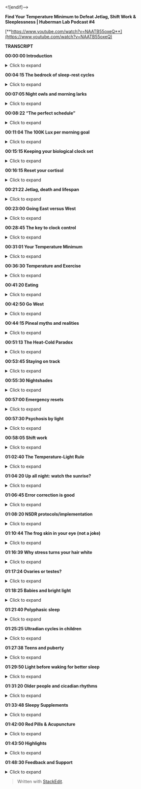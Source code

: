 ﻿<![endif]-->

**Find Your Temperature Minimum to Defeat Jetlag, Shift Work & Sleeplessness | Huberman Lab Podcast #4**

[**https://www.youtube.com/watch?v=NAATB55oxeQ**](https://www.youtube.com/watch?v=NAATB55oxeQ)

**TRANSCRIPT**

**00:00:00  Introduction**
<details>
<summary>Click to expand</summary>
Welcome to the Huberman Lab Podcast where we discuss science, and science-based tools for everyday life. [bright music] - I'm Andrew Huberman, and I'm a professor of neurobiology and ophthalmology, at Stanford School of Medicine. This podcast is separate from my teaching and research roles at Stanford. It is however, part of my desire to bring you zero cost to consumer information about science and science-related tools to the general public. Along those lines, I want to thank today's sponsors of the podcast.
  
The first sponsor is Athletic Greens. Athletic Greens is a product that I've been using since 2012, long before I launched this podcast. So I'm delighted that they're sponsoring the podcast. Athletic Greens is an all-in-one vitamin, mineral probiotic supplement. It's a greens drink that you mix with water, I add lemon juice to mine because I like the way it tastes and it gets you all the vitamins and minerals you need as well as probiotics, and probiotics are important to me because there are a lot of data now showing that gut health is important for the gut brain access, things like mood, immunity, etc. If you want to try Athletic Greens, you can go to athleticgreens.com/huberman and if you do that, they'll send you a year supply of liquid vitamin D3 and K2. Vitamin D3, as many of you probably already know, it has been shown to be important for various aspects of immune system function, as well as other biological pathways, metabolic function, etc. So once again, if you want to try Athletic Greens, you go to athleticgreens.com/huberman and they will send you a year supply of the D3 K2.

This podcast is also brought to us by Headspace. Headspace is a meditation app that makes meditation easy. I've been meditating on and off since I was in my teens with more off than on, mainly because meditation can be hard to stick to. Some people are very good at maintaining a meditation practice, others not so much, I'm in the latter category. However, I find that when I have something to guide my meditation such as Headspace, it makes it much easier for me to be consistent about my meditation practice. There is now tons of data out there in quality peer review journals, showing that meditative states can facilitate cognition, recovery of mental function, recovery of physical ability, etc. So there are a lot of reasons to take up a meditation practice. Headspace and the Headspace app makes it easy to learn and maintain a meditation practice. If you want to try Headspace, you can go to headspace.com/specialoffer. And if you do that, they will let you try Headspace for an entire month for free. So zero risk there, that's headspace.com/specialoffer to try Headspace, the meditation app, for one month for free.

Today's podcast episode is about sleep and wakefulness. We are going to discuss jet lag, shift work, babies, kids and the elderly, and we are going to discuss protocols that are backed by science. That means quality peer reviewed papers published in excellent journals that can support particular tools that you can use to combat things like jet lag, offset some of the negative effects of shift work and make life easier for the new parent as well as for the newborn child, the adolescent, anyone that wants to sleep better, feel better when they're awake, etc. If you've listened to the previous three episodes of the Huberman Lab Podcast, we've been exploring these themes of wakefulness and sleepiness, how to fall asleep, how to stay asleep. And we've been discussing parameters like light, exercise, temperature, etc. If you've had a chance to listen to those episodes, great. Today's discussion will be even more digestible for you. If you haven't, that's okay. I will provide a little bit of background here or there so that it's not necessary that you have listened to those previous episodes. But if you get a chance to listen to them, please do it, I think it will help you digest the information better.
</details>

**00:04:15  The bedrock of sleep-rest cycles**
<details>
<summary>Click to expand</summary>
Let's just take a step back for a moment and remind everybody what we're talking about. We're talking about an endogenous, meaning within us, rhythm that we call the circadian rhythm. The circadian rhythm is a 24 hour rhythm in all sorts of functions. The most prominent one is a rhythm in our feelings of wakefulness and sleepiness. So believe it or not, the experiment has been done throughout history, not often, but it's been done where people would go down into a cave and will exist in constant darkness for some period of time. There are also cases where people have been in constant light for some period of time. But because people can close their eyes, it's actually easier to do the experiment where you're in constant darkness to address the question of what is the endogenous, meaning, the internal rhythm that we all have. And it turns out we all have this rhythm of about 24 hours, although it's not exactly 24 hours. Meaning, every 24 hours your body temperature goes from low to high and back down to low again. And it takes 24 hours for that to repeat. Not 18, not six, 24 plus or minus a couple hours. You also have a rhythm in sleepiness and wakefulness that correlates with that. We tend to be sleepy as our temperature is falling, getting lower, and we tend to be more awake or waking when our temperature is increasing. This is a biological fact. It is right down to our DNA. We actually have genes in every single one of our cells that ensure that every cell is on this 24 hour-ish rhythm, close to 24 hours. We have a clock over the roof of our mouth, a group of neurons called the suprachiasmatic nucleus. That clock generates a 24 hour rhythm. And that clock is in-trained, meaning it is matched, to the external light-dark cycle, which is no surprise, 24 hours. Spinning of the earth takes 24 hours. So, our cells, our organs, our wakefulness, our temperature, but also our metabolism, our immune system, our mood, all of that is tethered to the outside light-dark cycle. And if we are living our life in a perfect way, where we wake up in the morning, and we view sunlight as it crosses the horizon, and then by evening, we catch a little sunlight and then at night we're in complete darkness, we will be more or less perfectly matched to the external or ambient light-dark cycle. Very few of us do that because of these things that we call artificial lights, and this other thing that we call life demands. So today we're going to talk about when we get pulled away from that rhythm.
</details>

**00:07:05  Night owls and morning larks**
<details>
<summary>Click to expand</summary>
Now you may immediately be thinking, well, I've heard there are night owls and there are mornings larks, they're sometimes called and their genetic polymorphisms, that's just a fancy name for genetic variations that make some people want to wake up early and other people want to stay up late and teens want to sleep in more. Sure, that's all true. That's all true regardless of what names we give those. However, there's no escaping the fact that human beings are a diurnal species. We were designed, literally, our cells and the circuits of our body were constructed to be awake during the daytime and asleep at night. How do I know that? Well, I wasn't consulted at the design phase, but I'm certain of that because many studies have shown that when we deviate too far from a diurnal schedule and we try and become nocturnal, we can pull it off, but serious health effects, both mental and physical, start to arise. I'm not going to spend much of today talking about all the negative effects of jet lag I'll talk a little bit about it, or the negative effects of shift work, or trying to scare you by telling you about the quite valid data around depression, amnesia, dementia, all the terrible things that happen when you're not sleeping well, rather I'd like to focus on what you can do and arm you with tools.
</details>

**00:08:22  “The perfect schedule”**
<details>
<summary>Click to expand</summary>
So let's talk about that perfect schedule for a moment. And then let's talk about jet lag and what jet lag really represents and how to push back on jet lag, shift your clock faster, and escape some of the severe bad things that can happen with jet lag. Including just feeling miserable when you're traveling for work or vacation. So what is the perfect day? What does that look like from our circadian sleep-wakefulness standpoint? I'm about to summarize what I've said in the three previous podcast episodes, as well as now countless Instagram posts. Here's the deal. You basically want to get as much light, ideally sunlight, but as much light into your eyes during the period of each 24 hour cycle when you want to be awake, when you want to be alert. And you want to get as little light into your eyes at the times of that 24 hour cycle when you want to be asleep or drowsy and falling asleep. How much is enough? Well, you don't want to go so high with the light exposure that you damage your eyes because as many of you have heard me say before, the eyes are actually two pieces of your brain, your central nervous system that were extruded out of your skull. And as pieces of the central nervous system, aka your brain, they will not regenerate. At least right now, the technologies don't exist to regenerate those neurons in humans you do not want to damage them. So what is too bright? Well, when it's painful to look at. When you have to blink or close your eyes in order to bear it. So please don't look at very bright lights, so painful that they're likely going to damage your eyes. However, if you get up in the morning, and it's still dark out and you want to be awake, you would be wise to turn on artificial lights, in particular, overhead lights for reasons I've discussed previously. But those overhead lights will optimally trigger the neurons, these melanopsin cells in the retina that will activate your circadian clock. When the sun comes out, even if there's cloud cover, the sun does come out every day regardless of where you live, unless you live in a cave. People have said to me, well, I live in an area where I can't really see the sun. Well, the sun is there, it might be hiding behind clouds, unless it's very very dark where you live like Scandinavia in the depths of winter in which case you might want some artificial light. Get some sunlight in your eyes when you can. Here's the deal with sunlight and artificial light that I have not discussed previously. A lot of photon energy, a high amount of lux, L-U-X, comes through even cloud cover.
</details>

**00:11:04  The 100K Lux per morning goal**
<details>
<summary>Click to expand</summary>
A good number to shoot for as a rule of thumb, is to try and get exposure to at least 100,000 lux before 9:00 AM. 10:00 AM maybe, but before 9:00 AM assuming you're waking up sometime between five and 8:00 AM. Okay, so get 100,000 lux. Now you do not, I want to repeat, you do not want to stare at a 200,000 lux or a 100,000 lux light. It's very, very bright. The mechanism of circadian clock setting and this is very important, the mechanism of circadian clock setting involves these neurons in your eye that send electrical signals to this clock above the roof of your mouth and that system sums, meaning it adds photons, it's a very slow system. So let's say that I wake up and I look at my computer screen briefly or my phone screen. That's probably 500 to 1,000 lux. If I were to look at that for a full minute, I would get that photon energy transferred into electrical energy of neurons and it would be communicated to my circadian clock. However, the signal that it's morning will not have registered with the circadian clock unless I looked at that for a hundred minutes or more, so 100,000. Now the problem is if you wake up at eight o'clock, you're not going to get enough light from artificial light before you reach what's called the circadian dead zone. So you have this opportunity before 9:00 AM, maybe 10:00 AM to capture enough photons, and you have to do it with your eyes. I've discussed why that's important in previous episodes of the podcast, we have to do it with your eyes. There is no extra ocular photo reception. This is not about vitamin D in your skin. This is about setting your circadian clock which is paramount for mental and physical health. So here we're talking about trying to get that at least 100,000 photons but not all at once, but you got to get them before 9:00 AM-ish, maybe 10:00 AM. So what do you do? You go outside. If you want to get nerdy about this quantitative, you could download a free app like Light Meter and take a look around your house with Light Meter and you'll notice that even bright overhead lights are only emitting about 4,000 or 5,000 lux. It's going to take a long while of looking at those lights with eyes open in order to set your circadian clock and tell your brain and body that it's morning. Going outside even on a cloudy day could be 7,000, 10,000 lux. It's really remarkable how bright it is, meaning how much photon energy is coming through. So try and get 100,000 lux before that 9:00 AM. Now, if you can't do that because you live in an area of the world where it's just not bright enough. Some people have sent me pictures from Northern England. It's just not bright enough in winter. Then sure, you can resort to using artificial lights in order to get enough photons. And I'm putting out this 100,000 lux number as a target to get each day before 9:00 AM. You can in theory, get it all from artificial lights, but there are some special qualities about sunlight that make sunlight the better stimulus. First of all, it's free if it's available outside. There is a number of different... There are, excuse me, a number of different technologies kind of like this one like a light pad that this one says it's a 930 lux. I'm covering this up 'cause I'm not trying to promote any specific products. I actually bought this just with my own money on Amazon, they're not a sponsor. And it lets you toggle the brightness, I think by holding this on, holding down this button, you can make it dimmer or brighter. There's about 1,000 lux, it seems really bright, but a cloudy day outside will have five times more photon energy coming through. So some people set these lights or ring lights that they use for selfies and that kind of thing near their coffee or workstation first thing in the morning but you really want to get sunlight, okay? So those things are kind of nice because they'll travel and we're going to talk about jet lag. But I can't emphasize this enough that light has to be captured and summed before you enter the circadian dead zone which is the middle of the day. This is again, trying to achieve kind of perfect schedule.
</details>

**00:15:15  Keeping your biological clock set**
<details>
<summary>Click to expand</summary>
Then I've recommended, based on scientific literature, that you look at sunlight sometime around the time when the sun is setting and the reason for that of course is because it adjusts down the sensitivity of your eyes because here's the diabolical thing. While we need a lot of photon energy early in the day to wake up our system and set our circadian clock, and prepare us for a good night's sleep 14 to 16 hours later, it takes very little photon energy to reset and shift our clock after 8:00 PM. And that's why you want to, as much as you safely can, avoid bright light and even not so bright light between the hours of 10 or 11:00 PM and 4:00 AM. A number of people have asked me some questions about this. And the last episode I went into red lights, I went ahead and discussed blue blockers, all that kind of stuff, so I'm not going to repeat all that. But here's the thing, if you see afternoon light, you're going to adjust down the sensitivity of your eyes so that you have a little bit more wiggle room, a little bit more leeway to view lights from screens and overhead lights even late at night without disrupting your circadian clock. But it is a kind of a double-edged sword where you need a lot of light early in the day and you need to avoid bright lights later in the day.
</details>

**00:16:15  Reset your cortisol**
<details>
<summary>Click to expand</summary>
I've mentioned studies on here, a number of you have asked about getting the references. We are in the process of trying to get a webpage going with full links. There's some copyright issues that we have to deal with. But wherever possible, I'll try and reference these studies and when people ask I'll generally put them in the response to their comments on YouTube or Instagram. There have been two studies done from University of Colorado, both published in Current Biology. You can easily find these online by just googling the words, Current Biology, camping and reset circadian clocks, that have shown that two days of waking up with the sun and avoiding light at night, they actually took graduate students camping, what a cool experiment to be a part of, reset the melatonin and cortisol rhythms for these people that had otherwise drifted quite far from their natural rhythms. There're other things that you can do to shift your clock and to reinforce your clock. Like exercising more or less the same time, eating more or less the same time, etc. That's not what today's episode is about. So I just described perfect schedule. Get at least 100,000 lux of light exposure to the eyes not all at once, but summing across the morning. Again you know when it's too much because it's painful to look at, so that's obviously something to avoid. But then once the middle of the day, let's say, you're waking up at 10 or 11 you go outside the sun's overhead, forget it, you're not going to shift your clock, you're just not. It doesn't work that way. In the evening, you see the evening light and you want to get that light to adjust down your retinal sensitivity to afford you a bit of a buffer so that late at night, if you happen to look at screens or go to the bathroom in the middle of the night, it's not going to shift your clock because it takes probably only about 1,000 to 1500 lux of light energy to shift your clock in the middle of the night. So let's talk about shifting clocks because for the jet lagged person, this ability to shift the clock with light, temperature, exercise, and food is vitally important for getting onto the new local schedule. And there's so much out there about jet lag today. I'm going to dial it down to one very specific parameter that all of you can figure out without any technology or devices and can apply for when you travel for work or pleasure, or anytime you're jet lagged, and I want to absolutely emphasize that you don't have to travel to get jet lagged. Many of you are jet lagged. You're jet lagged because you're looking at your phone in the middle of the night, you're jet lagged 'cause you're waking up at different times a day, you're jet lagged because your exercise is on a kind of chaotic regime, some days at this time, some days at that time. And if that works for you, great. I want to be really clear that a number of people always say, well, I know so and so that you know only needed four hours of sleep and, or they're just fine, they traveled to Europe and they're just fine. There's a lot of individual variability. And we're going to talk about the origins of some of that variability. I mean, I know people that can eat anything and somehow seem to maintain great lipid profiles and you know, body weight and fitness ability. And I know some people that they eat one cracker and they sort of dissolve into a puddle of kind of tears, right, because they think that that's going to throw them off and maybe it does, I don't know. There's a tremendous amount of variability out there. So, this is really about optimal and what's possible. And you have to ask, I can just say from personal experience, I suffer terribly from jet lag, traveling in certain directions but not others. Some people don't have trouble with jet lag. Many people will travel to a new location, they feel great for the first day and night and then they crash and they have trouble sleeping. Or they travel back and they have a terrible time getting back onto a normal schedule. And some of this varies with age and some of it varies with genetics and there is no simple pill or anything that you can take to just get rid of jet lag. It doesn't work that way. If it worked that way, I would tell you. But there are some simple things that you can do. I'm going to arm you with the knowledge of what jet lag is and how it works. And contrary to what many people out there say and believe, I know that understanding mechanism affords you more flexibility. Why understand mechanism as just opposed to me just writing up a PDF and giving you a list of things to do? Well, what happens when you can't do those things in exactly the way they're written down. When you understand mechanism, you understand how to control the machine that is your biological system, your nervous system. So a little bit of understanding about mechanism goes a really long way. So that's where we're headed. Let's talk about what jet lag is. Okay well, I promised that I wouldn't get too dark with all the terrible things that can happen with jet lag, but I'm about to get dark.
</details>

**00:21:22  Jetlag, death and lifespan**
<details>
<summary>Click to expand</summary>
There are quality peer reviewed papers showing that jet lag will shorten your life. It will kill you earlier. I guess it means you'll die earlier. It doesn't actually kill you necessarily. Although there are many cases where tourists end up stepping in front of buses, especially in countries where the cars and buses drive on the opposite side of the street that they're used to, who are jet lagged and lose their life that way. Jet lag is a serious thing. Sure we have a family story about this. When I was growing up, I had a family member travel overseas for work and take a sleeping pill, I won't name the sleeping pill, though at the end I'm going to talk about sleeping pills, and had a case of total amnesia for a week. That's not entirely uncommon. If you've ever been really jet lagged and fallen asleep, doesn't even have to be in the middle of the day, woken up, you might not know where you are. And that's because time and space are really linked in the brain, wasn't designed to be transported four, five six hours into a new time zone, it just wasn't. Our brain and the biological mechanisms that govern circadian timing were designed to be shifted by a couple hours, not necessarily six or nine or 12 hours. So you can really mess yourself up. I've had that experience, I usually experience it as fluctuations in mood. I flew 12 hours out of phase, to Abu Dhabi once, to give a talk at NYU Abu Dhabi, and it was a mess. I actually was getting vertigo. I wasn't hallucinating but I was really out of it. And my mood was just all over the place. And it was very bizarre. Jet lag, even if you don't experience it as mood shifts or amnesia, it can shorten your life. Now here's what's interesting.
</details>

**00:23:00  Going East versus West**
<details>
<summary>Click to expand</summary>
Traveling westward on the globe is always easier than traveling eastward, okay? It's interesting because the effects of jet lag on longevity, have shown that traveling east takes more years off your life than traveling west. Now, of course, traveling 30 minutes into a new time zone or just one time zone over, or two times zone over rather, is far less detrimental to your biology and psychology than a eight hour shift or a nine hour shift. Now, here's what's interesting. When we think about the effects of jet lag on longevity or this idea that it can shorten our lives, we have to ask ourselves why, why is that? And it turns out there's a pretty simple explanation for this. We've talked before about the autonomic nervous system, this set of neurons in our spinal cord and body and brain that regulate our wakefulness and our sleepiness. Turns out that human beings, and probably most species, are better able to activate and stay alert than they are to shut down their nervous system and go to sleep on demand. So if you really have to push, and you really have to stay awake, you can do it, you can stay up later. But falling asleep earlier is harder. And that's why traveling east has a number of different features associated with it, that because you're traveling east you're trying to go to bed earlier, you know. As a Californian, if I go to New York city, I've got to get to bed three hours early and wake up three hours early, much harder than coming back to California and just staying up a few more hours. And this probably has roots in evolutionary adaptation where under conditions where we need to suddenly gather up and go or forge for food, or fight, or do any number of different things, that we can push ourselves through the release of adrenaline and epinephrin to stay awake. Whereas being able to slow down and deliberately fall asleep is actually much harder to do. So there's an asymmetry to our autonomic nervous system that plays out in the asymmetry of jet lag. So, if you want to read up on this, because people have asked me about papers, you can look, there's a paper published by Davidson and colleagues, 2006, in Current Biology that talks about the differences in life span for frequent eastward versus westward, versus no travel and longevity and etc. A number of different biological markers of longevity. So going east is harder because going to sleep earlier is harder, if you're trying to do that on demand. Many people have turned to melatonin as a way to try and induce sleepiness. I'm going to talk about melatonin at the end. I've mentioned on previous podcasts, a number of you have asked for the evidence that melatonin is potentially detrimental to some hormone systems, melatonin is a hormone. And I'll discuss that at the end, in particular, the role of melatonin in suppressing a hormone pathway that involves luteinizing hormone testosterone in men and estrogen in females. As well as a really interesting peptide called kisspeptin, that's a cool name. All right, well, let's think about travel and what happens. Let's say you're not going eastward or westward but you're going north or south. So if you go from for instance, Washington DC to Santiago Chile, or you go from Tel Aviv, Israel, to Cape town, South Africa, you're just north and south, right? And not either direction. You're not really moving into a different time zone, you're not shifting. So you will experience travel fatigue. And turns out that jet lag has two elements, travel fatigue and time zone jet lag. Time zone jet lag is simply the inability of local sunlight and local darkness to match to your internal rhythm, this endogenous rhythm that you have. So before we get too complicated and too down in the weeds about this, I want to just throw out a couple important things. First of all, I mentioned this earlier, but some people suffer from jet lag a lot, other people not so much. Most people experience worse jet lag as they get older. There are reasons for that because early in life, patterns of melatonin release are very stable and flat and very high actually in children. It's one of the reasons why they don't undergo puberty. Then it becomes cyclical during puberty, meaning it comes on once every 24 hours and turns off once every 24 hours, it cycles, cyclic. And then as we get older, the cycles get more disrupted and we become more vulnerable to even small changes in schedule, etc, meal times, right? So, jet lag gets worse as we age. In addition, there are other things that happen with age that people start doing less exercise, their digestion can get worse, etc. So some of the effects of age might not be direct effects of getting older but some of the things that are correlated with being older. Like people who are willing to have a regular exercise regime can use that exercise regime to shift their circadian clock. And I have a good friend, his father is in his 80s. He's still pushing out 25, 30 push-ups each morning, he's on the Peloton or whatever it is, doing a lot of cycling. So some 80-year olds are doing that, many are not, many 30 year olds are not. But if you have a regular exercise program, that's going to make it easier to shift your circadian clock for the sake of jet lag.
</details>

**00:28:45  The key to clock control**
<details>
<summary>Click to expand</summary>
And it's actually a knob you can turn and you can leverage for shifting your clock. Before we go any further, I want to make changing your internal rhythm really easy. Or at least as easy and as simple as one could possibly make it, I believe. What I want to talk about is perhaps one of the most important things to know about your body and brain, which is called your temperature minimum, okay? Most of you know your approximate weight, some of you might even know your blood pressure, some of you might even know your body mass index, some of you might know other things about your biology that have fancy names, but everyone should know their temperature minimum. Your temperature minimum doesn't require a thermometer to measure, although you could measure it. Your temperature minimum is the point in every 24 hour cycle when your temperature is lowest. Now, how do you measure that without a thermometer? It tends to fall 90 minutes to two hours before your average waking time. So I want to repeat that, your temperature minimum tends to fall 90 minutes to two hours before your average waking time. So let's say you're not traveling and your typical wake up time is 5:30 AM. Your temperature minimum is very likely 3:30 AM or 4:00 AM. If you want, if any of you want to, you can measure your temperature minimum. You can get a thermometer and you can measure your temperature every couple hours for 24 hours, and you can find your temperature minimum. What you're going to find is that you have a low point, the temperature minimum, and then your temperature will start to rise, you'll wake up about two hours later. Then your temperature will continue to rise into the afternoon it will peak, maybe a little trough, sometimes that happens, and then it'll start declining slowly as you approach nighttime. There are things that will disrupt that temperature pattern. Saunas, cold baths, intense exercise, etc. Meals tend to have a thermogenic effect that increases temperature slightly little blips, but the overall cycle 24 hour cycle of temperature has this pattern.
</details>

**00:31:01  Your Temperature Minimum**
<details>
<summary>Click to expand</summary>
And last time I talked about the seminal work of Joe Takahashi and others, who have shown that temperature actually is the signal by which this clock above the roof of your mouth in-trains or collectively pushes all the cells and tissues of our body to be on the same schedule. Temperature is the effector. And once you hear that there should be an immediate, oh, of course, because how else would you get all these different diverse cell types to follow one pattern, right? A pancreatic cell does something very different than a spleen cell or a neuron, right? They're all doing different things at different rates. So the temperature signal can go out and then each one of those can interpret the temperature signal as one unified and consistent theme of their environment. So temperatures vary from person to person. Some people are 98.6, some people run a little colder, etc. But you have a low point, and you have a high point. Know your temperature minimum. How are you going to figure out this temperature minimum? The temperature minimum can be determined by taking the last three to five wake up times. So let's say you wake up 7:00 AM, 8:00 AM, 3:00 AM, all right it happens. Take those, add them together, average them by adding them up and dividing by the number of days, that'll give you the average. If you're one of these people that wakes up at 3:00 AM and then goes back to sleep and sleep till 10, your wake up time was 10:00 AM. If you use an alarm clock, your wake-up time is still when you get up, okay? I know alarm clocks have been kind of demonized but in my world being late and missing appointments is also demonized, so I use an alarm clock. Many people will wake up at exactly the same time each day, there tends to some variation for people. Some people it's going to vary depending on life circumstances. But average that for three to seven days or so. Take that wake up time, you can then get an average or sort of typical temperature minimum. Okay, so now you know how to get your temperature minimum. Your temperature minimum is your absolute reference point for shifting your circadian clock. Whether or not it's for jet lag, or shift work, or some other purpose. Here's the deal. If you expose your eyes to bright light in the four hours, maybe five or six, but in the four hours after your temperature minimum, your circadian clock will shift so that you will tend to get up earlier and go to sleep earlier in the subsequent days, okay? So it's called a phase advance, if you'd like to read up on this further. You advance your clock, okay? However, if you view bright light in the four to six hours before your temperature minimum, you will tend to phase delay your clock. You will tend to wake up later and go to sleep later. Okay, I'm going to repeat this because there's so much confusion out there and people talk about circadian time and all this. Find your temperature minimum. I tend to wake up at about 6:00 AM, sometimes 6:30, sometimes seven. It depends a lot on what I was doing the night before as I'm guessing it does for you. But that means that my temperature minimum is probably somewhere right around 4:30 AM. Which means that if I wake up at 4:30 AM and I were to view bright light at 4:35 AM, I'm going to advance my clock. I'm going to want to go to bed earlier the subsequent night and wake up earlier the subsequent morning. And as I shift my wake-up time, my temperature minimum shifts too, right? Because each time we shift our wake-up time our temperature minimum shifts, assuming that wake up time shifts more than 30 minutes or an hour, okay. If I were to view bright light in the four to six hours before 4:30 AM, guess what? The next night I'm going to want to stay up later and I'm going to want to wake up later the subsequent morning. Your temperature minimum is a reference point not a temperature reading. Again, if you want to measure your temperature minimum and figure out what it is, 98 point whatever or 96 point whatever, that's fine. You can do that. But that information won't help you. What you need to know is what time your body temperature is lowest and understand that in the four hours or so just after that time, viewing light will advance your clock to make you want to get up earlier. And the four hours before your temperature minimum, viewing light will make you want to stay up later. Now, some people might be saying, well, I wake up early and I want to stay up late and I'm sleepy all day and I'm a mess or I feel fine. Look, let's talk about feeling fine. Turns out the definition of insomnia is when you're experiencing excessive sleepiness during the day. Sleepiness and fatigue are different, okay? So in the world of sleep medicine fatigue is a physical exhaustion, sleepiness is falling asleep. Like falling asleep at your desk or falling asleep during lectures, or there seems to be something special about my lectures that makes people want to fall asleep. So if this cures your insomnia fantastic, however, in all seriousness, sleepiness during the day time unless it's around your temperature peak and only lasts about 90 minutes or so, is a sign of insomnia. It's a sign of lack of sleep. I want to be very, very clear that if you know your temperature minimum, you can shift your clock using light.
</details>

**00:36:30  Temperature and Exercise**
<details>
<summary>Click to expand</summary>
You can also shift your clock by engaging in exercise in the four hours after your temperature minimum to wake up earlier on subsequent nights, or exercise before then to delay your clock, okay? So now you can start to see and understand the logic of the system. And we'll talk about why this works and the underlying biology, but understanding that temperature is the effector and understanding that you have this low point that reflects your most sleepy point, essentially right before waking up, and then temperature rises, you can now start to shift that temperature according to your travel needs. Here's one way in which you might do that. Let's say I am going to travel to Europe, which is nine hours ahead typically, from California. I would want to determine my temperature minimum which for me is about 4:30 AM maybe 5:00 AM, and I would want to start getting up at about 5:30 AM and getting some bright light exposure, presumably from artificial sources because the sunlight isn't going to be out at that time. Maybe even exercising as well, maybe even eating a meal at that time if that's in your practice. You would want to start doing that two or three days before travel. Because, once you land in or I land in Europe, chances are just viewing the sunrise or sunset in Europe is not going to allow me to shift my circadian clock. Some people say get sunlight in your eyes when you land but that's not going to work because one of two things is likely to happen. With a nine hour shift like that either I'm going to view sunlight at a time that corresponds to the circadian dead zone, the time in which my circadian clock can't be shifted, or I'm going to end up viewing sunlight at a time that corresponds to the four to six hour window before my temperature minimum. So it's going to shift me in exactly the opposite direction that I want to go. So it can be very, very challenging for people to adjust to jet lag. So you need to ask, am I traveling east or am I traveling west? Am I trying to advance my clock or delay my clock? Remember viewing light, exercise and eating in the four to six hours before your temperature minimum will delay your clock. Eating, viewing sunlight, and exercising, you don't have to do all three but some combination of those in the four to six hours after your temperature minimum will advance your clock. And this is a powerful mechanism by which you can shift your clock anywhere from one to three hours per day, which is remarkable. That means your temperature minimum is going to shift out as much as three hours, which can make it such that you can travel all the way to Europe and in as long as you've prepared for a day or so by doing what I described back home and then doing it when you arrive, you can potentially accomplish the entire shift within anywhere from 24 to 36 hours. And this is really important to emphasize that once you arrive in your new location and here I'm talking about traveling eastward, California to Europe, once you arrive in your new location, you have to keep track of what your temperature minimum was back home and how it's being shifted during your trip. Now it's much easier to do than you think. One of the unfortunate consequences of the smartphone is that you can't do something goofy like wearing two watches. One watch that corresponds to the time back home and another one that corresponds to the local time. Typically it updates automatically based on wifi, etc. But if you can keep track of the time back home then you can easily shift your clock going forward. I'm hoping this will makes sense. I really want to emphasize that you don't have to be precise down to the minute. Some of you may be asking, well, what about you've got this temperature minimum and if I view light one minute before it then I'm going to delay my clock and one minute after it I'm going to advance my clock. It doesn't quite work like that, okay. But it's very important to understand that light is the primary way in which we can shift our clock. And now you should also be able to understand things like the circadian dead zone from about 9:30, 10:00 AM all the way until six hours before your temperature minimum. You're not going to shift your clock. Nothing that you do in that time in terms of light viewing behavior, feeding, etc, is going to shift your clock. And so a lot of people are landing in Europe getting sunlight in their eyes and throwing their clock out of whack or not shifting their clock at all. This brings me to the other thing that's highly recommended.
</details>

**00:41:20  Eating**
<details>
<summary>Click to expand</summary>
And I've mentioned this before, but you want to eat on the local meal schedule. If it's in your practice to fast, fast, that's fine. But when you eat, you want to eat within the local schedule for alertness. Okay. That means if you arrive and everyone's eating breakfast and you can't stomach the idea of breakfast in your new location 'cause your appetite isn't there. That means the clock in your liver, you have a clock in your liver, biological clock, has not caught up to the new time zone. You can force yourself to eat if you like, or you can skip that meal. But what you don't want to do is stay on your home meal schedule, waking up in the middle of the night and eating. That is really going to throw things off because a lot of the clocks in the periphery like from the liver, the peripheral body, will send information back to the brain and then the brain is getting really conflicted signals. So the temperature minimum is really your anchor point for shifting your clock best. I don't know why this information really hasn't made it into the popular sphere, quite so much. There's all sorts of stuff about taking things like melatonin, using binaural beats, a lot of kind of like more sophisticated, complicated, and potentially problematic ways of trying to shift the clock. Let's talk about melatonin but first I just want to pause and shift gears a little bit because I talked about traveling eastward, but we haven't talked about traveling westward.
</details>

**00:42:50  Go West**
<details>
<summary>Click to expand</summary>
So I want to do that now. Let's say you're traveling from New York to California or from Europe to California. The challenge there tends to be, how can you stay up late enough? Now, some people are able to do this because as I mentioned earlier, the autonomic nervous system is asymmetrically wired such that it's easier to stay up late later than we would naturally want to than it is to go to sleep earlier. So let's say you land and it's 4:00 PM and you're just dying, you're in California, you came from Europe, it's 4:00 PM and you really, really want to go to sleep. That's where the use of things like caffeine, exercise, and sunlight can shift you, right? If it's after your temperature peak then viewing sunlight around 6:00 PM or 8:00 PM or artificial light, if there isn't sunlight, will help shift you later, right? It's going to delay your clock and you're going to be able to stay up later. The worst thing you can do is take a nap that was intended to last 20 minutes or an hour. I do this routinely and then wake up four hours later or you wake up and it's midnight and you can't fall back asleep. You really want to avoid doing that. So provided it's not excessive amounts, stimulants like caffeine and coffee or tea can really help you push past that afternoon barrier and get you to sleep more like on the local schedule. And eating on the local schedule as well.
</details>

**00:44:15  Pineal myths and realities**
<details>
<summary>Click to expand</summary>
A number of people have asked about the use of melatonin to induce sleepiness. All right, well let's think about what melatonin is. Melatonin is this hormone that's released from the pineal gland, which is this gland. A couple of notes about the pineal, 'cause I've been getting a lot of questions about this. I'm probably going to draw some fire for this but I'd be happy to have a thoughtful, considerate debate, with some peer reviewed papers in front of us. The pineal does make this hallucinogenic molecule they call DMT, but in such a minuscule amounts that it is not responsible for the hallucinations you see in sleep and dreaming. Sorry, folks. It's also not responsible for the hallucinations you might see through other approaches to DMT. It's just not, that's not where the DMT comes from. It's infinitesimally small amounts. There are a lot of kind of wacky claims out there about calcification of the pineal and fluoride and this kind of thing. Look, the pineal sits in an area of the brain near the fourth ventricle, where the skull is not terribly far away although there's some overlap in neural tissue and with age there's some aggregation of some of the meninges and other things around there that stick to the skull. Young brains don't look like old brains but there's no calcification of the pineal, all right? So you can forget about calcification of the pineal as a problem. I don't know where that whole thing got started but that's not an issue. Your pineal will churn out melatonin your whole life. Melatonin induces sleepiness. Melatonin during development is also responsible for timing the secretion of certain hormones that are vitally important for puberty. Does melatonin control the onset of puberty? Not directly, but indirectly. Melatonin inhibits something called gonadotropin-releasing hormone, which is a hormone that's released from your hypothalamus also roughly above the roof of your mouth in your brain. Gonadotropin-releasing hormone is really interesting 'cause it stimulates the release of another hormone called luteinizing hormone, which in females causes estrogen to be released within the ovaries, it's involved in reproductive cycles, and in males stimulates testosterone from the sertoli cells of the testes. Melatonin is inhibitory to GnRH, gonadotropin-releasing hormone, and therefore is inhibitory to LH, luteinizing hormone, and therefore is inhibitory to testosterone and estrogen. There's just no two ways about it. There is immense amount of data on the fact that high levels of melatonin in seasonally breeding animals, takes the ovaries from nice and robust ovaries that are capable of deploying eggs and this kind of thing and literally shrinking them and making these animals infertile. These are very high levels of melatonin in seasonal breeders in winter. Melatonin in males of seasonal breeders takes the testes and shrinks them. Long ago when I was at UC, Berkeley as a master's student, I was working on neuroendocrinology, and we were working on this hamster species of seasonal breeders. And basically when days are long, which inhibits melatonin, these little Siberian hamsters as they're called, have testes about the size of, sort of typical table grapes, although that's a weird way to put it. When days get shorter and the melatonin signal gets longer because light inhibits melatonin, days get shorter, melatonin gets longer. Those same hamsters would have testes that would involute to the size of about a grain of rice. Now this does not happen in humans in short days. But nonetheless, the melatonin signal really does have a ton of effects on the hormone system. Now, does that mean that if you've been taking melatonin you've really screwed up your hormones? Not necessarily. Does it mean if a kid has been taking melatonin that's really screwing up their puberty? Not necessarily and here's why. Melatonin operates on a concentration level. So in a child that's very, very small that has high levels of melatonin, it actually can inhibit GnRH, LH, testosterone or estrogen depending on the sex of the child. But as that child grows through other mechanisms, like growth hormone release, etc, that same amount of melatonin released from the pineal is now diluted over a much larger body so that the concentration actually goes way, way down, okay? But here's the problem with supplementing melatonin. As I mentioned in the previous episode, concentrations of melatonin in many commercial supplements have been shown to be anywhere from 85% to 400% of what's listed on the bottle. So when you take melatonin or a child takes melatonin oftentimes they are taking super physiological levels of melatonin, which at least by my read, and the literature, says that it could have dramatic effects on timing and course of things like puberty. So it's not so much that the journals have come out saying, oh, taking that melatonin inhibits puberty, it's that no single study has been done with the super physiological levels of melatonin that are present in a lot of these supplements in developing children. So melatonin is used widely for inducing sleepiness when you want to fall asleep in the new location that you've arrived, right? You can't fall asleep, you take melatonin, it helps you fall asleep. It does not help you stay asleep. In addition to that, melatonin has been kind of touted as the best way to shift your circadian clock. I'm happy to go on record saying, look, if you need melatonin, you can work with a doctor or somebody who really understands circadian and sleep biology go for it, if that's your thing. But I, as always on this podcast and elsewhere, I have a bias toward behavioral things that you can titrate and control like exposure to light exercise, temperature, etc, that have much bigger margins for safety and certainly don't have these other endocrine effects that we've been thinking about and talking about. So if you want to take melatonin in the afternoon in order to fall asleep or in the evening, be my guest, that's up to you. Again, you're responsible for your health, not me. But for many people melatonin is not going to be the best solution. The best solution is going to be to use light and temperature, and exercise on either side of the temperature minimum to shift your clock both before your trip and when you land in your new location and your clock starts to shift. Okay, so now you know my opinions about melatonin, feel free to filter them through your own opinions and experiences with melatonin. And now you also understand what your temperature minimum is and how it represents an important landmark either side of which you can use light, temperature, and exercise to shift your clock.
</details>

**00:51:13  The Heat-Cold Paradox**
<details>
<summary>Click to expand</summary>
Just to remind you a little bit about temperature, if you want to shift your clock, typically you would do that by you can take a hot shower and then that will have a cooling effect after the hot shower. And if you were to get into a cold shower or an ice bath if you have access to one, afterward there's going to be a thermogenic effect of your body increasing temperature. And if you just think about your natural rhythm back home when everything's stable, you have an idea a low point in which is your temperature minimum, and then you have a peak, and you think about when you're doing this hot or cold shower in that rhythm, now you should be able to understand how you're shifting your rhythm. That temperature rhythm is the one that's going to move. Give you an example. If I were to wake up in the morning and let's say I wake up at 6:00 AM. My temperature I know is rising, I've passed my temperature minimum. If I were to get into a hot shower, that would then lower my body temperature when I got out, that is not normally what's happening first thing in the morning, and therefore my clock would very likely get phase delayed, right? It's going to delay the increase in temperature. Whereas if I got into a cold shower, something I don't personally like to do, but I've done from time to time or an ice bath that's going to then have a rebound increase in body temperature and is going to phase advance my clock. That peak in the afternoon is going to come about an hour earlier. I'm going to want to go to bed earlier, later that night. So you can start to play these games with timing and hot and cold, with meals whether or not you eat, or you don't eat, and with light exposure, whether or not you view light or you don't view light. So now you can start to see why understanding the core mechanics of a system can really give you the most flexibility because I could spend the next 25 years of my life answering every question about every nuance pattern of travel. Well, we're going to Sydney and then we're going there, what should I do? But that's on you. You need to figure out your temperature minimum and your temperature peak, if you like, and then use these parameters to it gives you flexibility. And that really underscores the most important thing is that when you understand mechanism it's not about being neurotically attached to a specific protocol, it's the opposite. It gives you power to not be neurotically attached to a specific protocol. It can give you great confidence and flexibility in being able to shift your body rhythms however you want. And when things get out of whack you can tuck them right back into place. One thing that's common is that people need to do a quick trip. It's not always that you're going to go to, you know on vacation for two weeks or, you know, work someplace else for weeks on end.
</details>

**00:53:45  Staying on track**
<details>
<summary>Click to expand</summary>
If your trip is 48 hours or less, stay on your home schedule. This can be tough and it may require scheduling meetings according to your home schedule, but if you can somehow manage that the best thing to do would be to stay on your home schedule. Your clock is not going to shift more than a couple hours, even if you do everything correctly in one day, okay? So if I were to travel, say to Europe, I've actually done this, I did a 24 hour trip to Basel, Switzerland, gave a talk and came back, people thought I was crazy but, I had a little bit of travel fatigue 'cause remember there's fatigue from the actual travel experience. The novelty of it, the air is never great on the planes, this was even true before there were mask requirements and things like that. There's the travel fatigue but you don't throw your clock off. If you stay 48 hours, then you start to shift a little bit. 72, that's when you start running into trouble. The transit time is also important but I would say if it's three days or less, stay on your home schedule as much as you can. And because sunlight isn't under your control unless there's something about you I don't know, that's when traveling with some sort of bright light like the light pad that I have down there that I showed earlier, for those of you listening just on audio, it sort of looks like an eight and a half by 11 inch pad. It's actually not designed for wake up, it's actually designed, it's a drawing pad, and it emits about 1,000 lux of light. And so if you want to travel with something like that, you can use that in your hotel room to wake up when you like.
</details>

**00:55:30  Nightshades**
<details>
<summary>Click to expand</summary>
Some people will use night shades, you know, not the night shades that you eat or that some people say you're not supposed to eat, I don't know anything about that, but the eye covers to keep light out. Those can be very useful on planes and in hotels and so on. So you can use light and dark or you can travel with your light and dark devices so that you can stay on your home schedule and get most of your light when it would be your normal wake up time back home. And what's kind of nice is if you know when your circadian dead zone is back home, which is generally for most people around 10:00 AM to about 3:00 PM, so basically the rising phase of your temperature, then you can also feel free to be outside without having to wear sunglasses or you don't have to worry about light exposure. But if you know that window before your temperature minimum, that four to six hour window, that's the time when if you're viewing a lot of light in your new location, you are going to shift your clock pretty considerably and then you can come back home and have a terrible time. At the end of graduate school, I went to Australia, remarkable country, incredible people, incredible wildlife, had amazing time, I came back and it was the first time in my life where I couldn't sleep on a regular schedule. I was sleeping in like hour long increments throughout the day, it was a nightmare. And it took me weeks to get back on target. And the way I was able to do that was exercising consistently at the same time every 24 hours, turning my home into essentially a cave at night, even covering up the windows and then getting as much bright light in my eyes as I possibly could during the day, no sunglasses, etc.
</details>

**00:57:00  Emergency resets**
<details>
<summary>Click to expand</summary>
So it can take some real work if your clock gets thrown out of whack. There's a phenomenon called ICU psychosis, where people that are in the intensive care unit in hospitals actually lose their mind. They become psychotic, hallucinations, etc. And it's because of altered circadian cycles. We know this 'cause they're exposed to these lights and these sounds, people coming in and checking on them.
</details>

**00:57:30  Psychosis by light**
<details>
<summary>Click to expand</summary>
They leave the hospital or in some cases, there have been experiments where people are placed near a window where they get some natural light and the psychotic symptoms disappear, presuming there weren't psychotic symptoms beforehand, before they entered the hospital. So it's pretty dramatic what light can do to the psyche and to the body. So let's talk a little bit about a different form of jet lag that requires no planes, no trains, no automobiles, and that's shift work.
</details>

**00:58:05  Shift work**
<details>
<summary>Click to expand</summary>
Shift work is becoming increasingly common. Many of us are shift working even though we don't have to. We're doing work in the middle of the night, we are, you know, working on our computers at odd hours, sleeping during the day. A lot of people who are under shelter and place type stuff, are doing more of this. Kids with the drifting school schedules. Here's the deal with shift work. If there's one rule of thumb for shift work, it's that if at all possible, you want to stay on the same schedule for at least 14 days, including weekends. Now that should immediately cue the non shift workers to the importance of not getting too far off track on the weekend, even if you're not a shift worker. So sleeping in on Sunday is not a good idea. The most important thing about shift work is to stay consistent with your schedule. Now, I had a conversation on an Instagram live with Samer Hattar, who's a neuroscientist at the National Institutes of Mental Health, he's actually the head of the chronobiology unit there. And he was really emphasizing this point because shift work where people are doing the so-called swing shift, where they're working four days on one shift and four days on or another, is extremely detrimental to a number of health parameters. It gets the cortisol release from the adrenals really out of whack. And there're these cortisol spikes at various hours of the day, it messes up learning, it really disrupts the dopamine system and wellbeing. It is a serious, serious problem. So if you can negotiate with your employer to stay on the same shift for two weeks at a time, that's going to be immensely beneficial and will help you offset a lot of the negative effects of shift work. Now, I don't presume that all of you are going to be able to do that. Some of you just don't have that level of control. And of course, I want to acknowledge that shift workers are essential, right? Of course, first responders, firefighters, police officers, paramedics, etc, but also pilots, night nurses, people working on the hospital wards, people picking up trash. These night shifts are critical to our functioning as a society, as I'm sure all of you can appreciate. If you're going to work a shift where let's say, you start at 4:00 PM and you end at 2:00 AM, excuse me, then there's some important questions that arise. For instance, should you see light during your shift? Well, this is a matter of personal choice but ideally you want to view as much light as possible and as is safely possible when you need to be alert. So that would mean from 4:00 PM to 2:00 AM and then you would want to sleep. So using light as a correlate of alertness and using darkness as a correlate of sleepiness, what this means is see as much light as you safely can during the phase of your day when you want to be awake. So it's the same thing I said way back at the beginning of this podcast episode. And see as little light as safely possible and it allows you to function during the time when you want to be asleep. So if you're finishing out that 2:00 AM shift, that's when you would want to avoid bright light exposure, you'd want to go home, you'd really want to avoid watching TV if possible. If you need that in order to fall asleep, that would be a case where something like dimming the screen, plus blue blockers, if that's in your practice or you want to do that would be helpful and then going to sleep and then you'll probably wake up late in the afternoon or early afternoon. Some of you might say, wait, Huberman, I thought you don't like blue blockers. I never said I don't like blue blockers. I don't like people wearing blue blockers at the time of day when they want to be alert. And I don't like people asserting that blue blockers can prevent circadian shifts simply because people are wearing them. The brightness of light is what's important it's not about the blue. So if you want to wear them, wear them, or just dim the lights or turn the lights off. So let's say you go to sleep at, you get home after this 4:00 PM to 2:00 AM shift, you maybe eat something, you go to sleep, and you wake up and it's noon or 1:00 PM. Should you get light in your eyes? Well, your first assumption based on what I've said previously might be that you're in the circadian dead zone that you can't because it's noon 1:00 PM. But you're not in the circadian dead zone because you're somebody who goes to sleep early in the morning at 2:00 AM. So it's not like the circadian dead zone is a strict time of day, it's an internal biological clock. So what do you need to know?
</details>

**01:02:40  The Temperature-Light Rule**
<details>
<summary>Click to expand</summary>
You guessed it, you need to know your temperature minimum. You need to know whether not your temperature is increasing or decreasing. And now we can make this whole thing even simpler and just say, if your temperature is decreasing, avoid light. If your temperature is increasing, get light. It's that simple, okay? If your temperature is decreasing, avoid light, if your temperature is increasing, get light. The shift worker who works from 4:00 PM until 2:00 AM has a temperature rhythm that's very different than mine where I wake up around 6:00 AM, 5:00 AM, and I go to sleep around 11:00 PM, okay? We both have a 24 hour-ish circadian cycle, except mine is more aligned to the rise and setting of the sun and there's is not, right? So you have to know your internal temperature rhythm. And no you don't have to walk around with a thermometer wherever, taking your temperature. Although it'd be great if some of the devices that are out there, you know, people are counting their steps, I think it'd be great if people had a circadian body temperature measurement. I'm not involved in any of this device development but I think it's a real call to arms, pun intended, to have a wristband that would measure temperature and would tell you your temperature minimum when you travel or whatnot. I don't know, maybe some of these devices already do that. But if they don't, they should. It's absolutely absurd to me why we wouldn't have the simple measurement, very easy to get that kind of information. You don't even need the exact temperature read all you need to know is the high and low point. So let's say you're a shift worker who really is nocturnal, you're flipped. Well, you want to stay on that nocturnal schedule. Now that can be very hard on families and social life of all kinds.
</details>

**01:04:20  Up all night: watch the sunrise?**
<details>
<summary>Click to expand</summary>
But the person who is working say from, you know, 8:00 PM, like sundown to sunrise, this raises a question. Should they be looking at the sunrise and should they be watching the sunset? Waking up with a sunset, going asleep at the sunrise. You think, well, is that light going to throw them off? Ah, probably not. It's just actually going to invert what sunrise and sunset are. When they're waking up in the morning, if they look at the, you know, they get some sunlight in their eyes, they look at the sun and get some bright light from devices or overhead lights in their apartment or home, well, that's going to tend to wake them up if it's in the evening, right? So it's, you know I don't know if I stated that clearly, but if in the evening the sun is setting and they're looking at that setting sun, that is the morning sun for that person and it will wake them up for their night shift. So temperature rising. Then toward morning, what's happening? Okay, well, they're closing out their work shift. You're going home, the sun is rising. Do you look at the rising sun? Well, based on what you now know your eyes are very sensitive to resetting of circadian clocks. What will it do at that time? If this were a classroom, I would either cold call on somebody or I'd wait for the oh, oh, oh, oh person in the audience that inevitably exists. So temperature is for that person, they've been up for a while, temperature is falling, not rising. For me it will be rising. But 'cause I'm diurnal, I'm awake during the day. For that person the temperature's falling and so they view light while temperature is falling. What's it going to do? It's going to phase delay them. It's going to make it harder for them to get to sleep the following night. So you would say that person should watch the setting sun to help them wake up 'cause they're going to work the night shift, but should probably have sunglasses on or avoid viewing bright light before they go to sleep. So it's the same thing. They're just on an inverted as a typical person who's diurnal, but they're on an inverted schedule. And so I'm really trying hard here to make this all really clear. There are kind of two patterns of requests in the world I'm noticing as I've kind of ventured into the this landscape of social media and podcasts.
</details>

**01:06:45  Error correction is good**
<details>
<summary>Click to expand</summary>
There are people who want to know every detail and want to quantify everything 'cause they want to get exactly right. These are like the graduate students and students that don't want to make a mistake. And to quote my graduate advisor, provided the mistakes are not dangerous, certainly not lethal, you kind of want to make a few little mistakes so that you can adjust, right? You don't want to endanger yourself. But it's actually, you're not going to get things perfect, that's called learning. Learning is when you realize, ah, I viewed the sun this time and then I stayed up and it really messed me up, I'll never do that again. The other category of people seem to want the one size fits all kind of like give me this pill or give me this protocol. And those things generally work but they don't afford people flexibility. And if there's anything like that, it's this temperature minimum thing that I've been just hammering on again and again and again today because it's something that you own and that you can really use as a key landmark for shifting your clock. I suppose there's a third category, which is, people accept that biological systems are actually much more forgiving than the way they're sometimes described. And I'm going to use this as an opportunity to editorialize a little bit. You know, there's so much made of sleep debt. Look there isn't an IRS equivalent for sleep. They're not going to come around and try and collect all the sleep that you didn't get. No one really knows what the consequences are going to be for you and for me and for the next person for the sleep you didn't get. You can't really recover the sleep you missed out on, but you also don't want to get neurotically attached to a schedule because there's this thing called sleep anxiety and then people have trouble falling asleep and staying asleep.
</details>

**01:08:20  NSDR protocols/implementation**
<details>
<summary>Click to expand</summary>
So I want to spend a moment on that and go back to a theme that I've said many times before, because these tools work what I called NSDR, non-sleep deep rest. So this would be hypnosis, I gave you the link, but I'll say it again, reveriehealth.com for clinically tested, research tested free hypnosis for anxiety but also for sleep. Those are very beneficial people. NSDR protocols, non-sleep deep rest protocols for things like yoga nidra, I provided some links to those in the caption for episode two. These things really work. Last night, I woke up, I went to bed about 10:30, I woke up at three in the morning, I knew I wasn't feeling rested. I did a NSDR protocol, I fell back asleep, I woke up at 6:30, okay. You need to teach your brain and your nervous system how to turn off your thoughts and go to sleep. And ideally you do that without medication unless there's a real need, you do that through these behavioral protocols. They work because they involve using the body to shift the mind not trying to just turn off your thoughts in the middle of the night. Now there are periods of life where things are stressful and people are concerned and you will have some struggle getting and staying asleep. And there's, that really has to do more with anxiety which NSDR protocols also can help with. As I always say, do them in the middle of the night if you wake up and you want to go back to sleep during the middle of the day, to teach your nervous system to calm down and do them first thing in the morning if you didn't feel you got enough sleep. In other words, do them whenever you have an opportunity to do them because they really can help you learn how to turn on the parasympathetic/calming arm of your autonomic nervous system. There's no other way that I'm aware of to teach your system to slow down and turn off your thoughts and go back to sleep. But these are powerful protocols, and there's a lot of research now to support the fact that they can really help. Meditation would be another example. Certain kinds of meditation involve focus and alertness. Those are slightly different than meditations that involve lack of focus and attention to say internal states. I'm going to pause there, and then I want to talk about kids and the elderly. In other words, how do we control sleep and circadian rhythms and wakefulness in babies, adolescents, teens, and aged folks.
</details>

**01:10:44  The frog skin in your eye (not a joke)**
<details>
<summary>Click to expand</summary>
All right, before we talk about sleep in kids, I want to tell a little story. It's not a joke, many of you will be relieved that I'm not going to try and tell another joke this episode. Which is the relationship between light, skin and pelage color, dopamine and reproduction, mating. So many seasonally breeding animals, Siberian hamsters which I mentioned earlier, rabbits, fox, other animals, change their color of their coat. In the winter they tend to be a lighter color, sometimes pure white, sometimes with flecks of black or brown. And in the summer their pelage changes to a color of you know, brown or red, some other vastly different color. That shift is controlled by light and by melatonin. This has an interesting correlate in humans. So humans obviously have different skin tones just genetically because of the amount of melanin in one skin, depending on genetic background. But of course sunlight will increase the amount of melanin in the skin regardless, right? This is suntan, sunburn, etc, bronzing, whatever. The whole system is wired so that shifts in skin color and shifts in these cells within the eye and melatonin are actually very closely linked. So here's the story. Many years ago, meaning about 10 years ago, 15 years ago, let's see it was 20 years ago, forgive me. A guy named Iggy Provencio who was running his own lab at uniformed armed services, this is a standard biological laboratory, discovered that there was an opsin in the eye in the cells of the eye that connect to the rest of the brain called melanopsin. Melanopsin, as many of you now know is the opsin, it's like a pigment, it absorbs light. It is the opsin that converts light into electrical signals to then set the circadian clock. Iggy discovered melanopsin because it was similar in form to what was in frog melanophores. It was actually in the skin of frogs that allowed those frogs to go from pale white, when it was dark, for most of the 24 hour cycle, to pigmented green or brown for a frog. So there's this relationship between the cells in our eye and the pigment cells of our skin. And we also know that in long days, there's more breeding. How does that work? Well that's actually from dopamine triggering increases in testosterone, mainly in males, and estrogen mainly in females although of course, there's testosterone estrogen in both sexes. So we have this kind of pathway where it's light, increases in the melanin, dopamine and reproduction on the one hand and lack of light, melatonin, decreases in the darkness of skin, less melanin in the skin, or in the case of an animal with fur, white fur and no reproduction on the other hand. And humans don't actually shift their breeding patterns tremendously from long days and short days, although there are some data that there's some shifts. We also don't radically change our skin color depending on how much sunlight exposure we have. But the simple way to put this is, when days are long, there's a lot more dopamine and we feel really good and there's a lot more breeding and breeding-like behavior. When days are short, there's a lot less dopamine and a lot less breeding behavior because these pathways are very highly conserved. Now what's interesting is that, as we've moved into a modern society where much of our waking days we are looking at screens, which is fine, 'cause we're getting a lot of light that way although not as much as sunlight. But also at night, we're getting a lot of light from screens. What's happened is all these path ways, melanin in the skin, turnover of skin cells, dopamine, all of this stuff has become completely disrupted. Now that's not to say that we should go back to a time in which we didn't use artificial lights. But I think the important thing to realize is that feeling good with getting a lot of light, the relationship to dopamine and melanin in the skin, and the good feelings of getting light also on our skin provided you're not getting burned or you're not getting excessive UV exposure, those are not just coincidences. Those are hard-wired biological mechanisms that exist in everybody regardless of how light or dark your skin is to begin with. There's another point, which is important, which is that the dopamine system which is this feel-good molecule is very closely related to the testosterone and estrogen in reproductive cycles. Remember melatonin inhibits gonadotropin-releasing hormone, luteinizing hormone, and the production of these hormones, and melatonin is the effector. It is the hormone of darkness. So, I just threw a lot of biology at you. And I'm not saying you're like a Siberian hamster, at least not in ways that I'm aware of. I'm not saying that your pelage color is going to change.
</details>

**01:16:39  Why stress turns your hair white**
<details>
<summary>Click to expand</summary>
Actually the reason people go gray is because when you're really stressed, did you know this, that when you're really stressed, there's an increase in the nerve fibers that release adrenaline to the hair follicle and that activates peroxide groups in the hair follicle that cause the hair to actually go gray or white. So actually stress does make your hair gray or white. Aging does it too. That was a brief aside, but for those of you that are interested in the relationship between light and skin tone and all that kind of stuff, I thought you might find it interesting that the cells in your eye are a lot like these skin cells in frogs or in animals that shift their entire color and sometimes metamorphosize. You know, there are some species that literally change shape in their reproductive organs.
</details>

**01:17:24  Ovaries or testes?**
<details>
<summary>Click to expand</summary>
In fact, if that wasn't weird enough, when I was in graduate school at Berkeley, there was another graduate student studying a species of hermaphroditic mole, right, those little things that dig, hermaphrodite mole that would change from having ovaries to testes and back again depending on day life. Super cool, super different, and wild biological mechanism. If you're wondering how those animals reproduce they actually adjust the numbers of males and females depending on the density of males and females. So if there are too many males, some of the males turn their testes into ovaries. And if there're too many females, they turn their ovaries into testes. They actually are true hermaphroditic animals as opposed to as pseudo hermaphrodite animals. Okay, let's get back on track. Let's talk about the animal that most of you care about which is the human animal. New parents and babies.
</details>

**01:18:25  Babies and bright light**
<details>
<summary>Click to expand</summary>
All right, as I mentioned earlier, melatonin is not cyclic, it's not cycling in babies, it's more phasic. It's being released at a kind of a constant level. And babies tend to be smaller than adults, they are. And so those concentrations of melatonin are very high. As the baby grows, those concentrations per unit volume are going to go down. Babies are not born with a typical sleep wake cycle. And now all the parents are saying, tell me something I didn't know. They also have, and I really want to emphasize this, they also have much more sensitive optics of the eye. So a number of people have asked me, you know, should I be exposing my baby to sunlight? You don't want to avoid sunlight, but their eyes are very sensitive, the optics of their eyes aren't quite developed so much so that you know when you look at a newborn baby and they look a little glassy-eyed and they're kind of looking through you or even a young child. A lot of people think that they're seeing you the way that you're seeing them. Hate to break it to you, but if you ever can just google visual image of a like a one month old. The optics of their eyes are so poor that you're a cloudy image. They're not seeing your fine detail. As the optics get better, then they will see you with more and more clarity. But a lot of that is clearing of the lens and some of the other aqueous features of the newborn eye, they don't see very well. But they also don't have such great ways of adjusting to bright light. And so babies have a natural aversion to bright lights. So you really want to avoid trying to use sunlight or really bright light in the same way that you would for an adult on a young baby or child. As children get older however, melatonin does start to become slightly more cyclic, slightly more cycled, and their body temperature rhythms also start to fall into a more regular, not quite 24 hour rhythm, they're more of these ultradian rhythms. So in episode, I think it was one or two of the podcast, or maybe both, we talked about these 90 minute so-called ultradian rhythms, where every 90 minutes babies are going through a cycle of body temperature and some other hormonal features. I mean, so much is changing in their system. So what to do if a child isn't sleeping? You can use phases of darkness and phases of light but they're going to have to be shortened in order to try and encourage sleep when you want the child to sleep. It's not that they're just not going to fall into an adult-like regime of a temperature minimum and a temperature maximum. Their temperature minimums and maximums are fluctuating much more quickly. And it varies tremendously. Actually there's an interesting literature of whether or not they have siblings, whether or not they're twins, whether or not they're in a nursery environment, whether or not they're alone, hopefully the baby's not alone, but you know what I mean, that they're sleeping alone in a room while you're in the other room. There are a couple of things that seem to help which is getting the overall environment into a 24 hour schedule. So having the room slightly colder, obviously you want babies to be nice and cozy, slightly colder when you would like them to be asleep, slightly warmer for the times you would like them to be awake. Babies tend to run pretty hot anyway. And obviously you want to be very careful about avoiding all extremes of temperature, cold or hot. So if they're going through these 90 minute cycles, you're going to have to adjust to those 90 minute cycles as well.
</details>

**01:21:40  Polyphasic sleep**
<details>
<summary>Click to expand</summary>
So then people say, well, that's not going to help me at all because how do I deal with the fact that I need to be up every 90 minutes at night? There are a couple tools that can be helpful. The first one is going to be to try and understand the relationship between calm and deep sleep. So the autonomic nervous system can put us into states of panic, where that's kind of seesaw of autonomic alertness, goes all the way to panic. Or it can be alertness, or it can be alert and calm, right? So there's a range there, it's a continuum. It can also be that you're in deep sleep, so the other end of the seesaw is way up or you're your in light sleep or you're kind of sleepy, or you're just feeling kind of relaxed. Perhaps the most important thing if you're having to map to a baby schedule in order to make sure that they're getting changings, and nursing, etc, at the appropriate times, is to try and maintain, if you can't sleep or you can't sleep continuously, to try and maintain your autonomic nervous system in a place where you're not going into heightened states of alertness when you would ideally be sleeping. Now, I realize that this could be translated to try and stay calm while you're sleep deprived, which is very hard for people to do. But this is where the non-sleep deep rest protocols surface again and can potentially be very beneficial for people to be able to recover, not necessarily sleep, but for them to maintain a certain amount of autonomic regulation. So what would this look like? This would look like, the baby goes down, maybe it's only going to go down for 45 minutes. If you can capture sleep, capture sleep. There are some data showing what's called polyphasic sleep. If you can sleep in 45 minute increments or batches, even if it's spread throughout the day with periods of wakefulness in between, as miserable as that sound, there are actually some adults that have deliberately employed that, who don't have children for the sake of work productivity. And it does tend to reduce the total overall amount of sleep that you need. It is a very hard schedule for most people to maintain but if you have a baby, the baby may be throwing you into that kind of schedule anyway. So if you can get 45 minutes sleep while they sleep, great. If you can get another 45 minutes after waking and then they go back down to sleep, great. So as many phases of sleep as you can get. But if you can't sleep the data on non-sleep deep rest type protocols does show that at least from a neurochemical level, I want to be clear what that means, reset of things like dopamine levels in the basal ganglia measured by things like positron emission tomography, etc. Those things tend to reset themselves pretty well if you can access these deep rest state. So that means not being alert throughout the entire time that the baby is sleeping. Trying to sort of mirror the baby's sleep cycle which can be brutal for certain people, and especially if you're trying to prepare meals and do all these things. So I do recognize that there are a lot of constraints on parenting not just mapping on your baby's sleep schedule. As children approach ages one, two, three, four, that's when certainly the optics of the eyes have improved but you don't want to damage the eyes of course, with very bright light. They are much more sensitive even until they're kind of 10, 11 years old. And we'll talk about vision in children in a moment. But trying to get longer and longer batches of sleep through, hopefully not through the use of administering melatonin to the kids 'cause that's what I talked about before why that could potentially be detrimental talk about that with your doctor.
</details>

**01:25:25  Ultradian cycles in children**
<details>
<summary>Click to expand</summary>
But more so trying to get longer blocks of sleep that map onto these ultradian cycles. So it would be better off to get a three hour, like two-90 minute cycles, than a four hour batch of sleep because waking up in the middle of those ultradian cycles can just be brutal for parent and kid. So if one can't get a full six or 10, or some kids should even be sleeping 12 hours when they're growing quickly, trying to get batches of sleep even if they're fractured throughout the 24 hour cycle that are matched more to these 90 minute cycles, meaning maybe one ultradian cycle of 90 minutes, or two back to back, or three back to back to back. That's going to be better than waking up in the middle of an ultradian cycle. It's just going to set any number of other things in a better direction than were you to try to say, just enforce or force a full eight or 10 hours of sleep. That's at least what the literature shows. Some kids sleep great through the night, starting at a very young age, others don't. I typically hear from people who are struggling tremendously, they're losing their mind understandably, because they're not sleeping, their kid's not sleeping and, or their kid is sleeping for such brief periods. So in other words, try and access deep calm if you can't sleep, try and access sleep, if you can sleep even if it's fractured. And then you say, well, what about all the sunlight viewing and the exercise stuff? When sleep is really, really dismantled, meaning it's happening in various times of day or night, that's especially, at those times it's going to be especially important for the parent to get morning and evening sunlight because your circadian clock is going into a tailspin and it basically wants to anchor to something. So you want to give it two anchors, morning and evening light. Okay, so this is rather different than what I described for shift work, this is when things are really chaotic and you're just not able to sleep. Similar circumstances can arise if you're taking care of a very sick loved one, you're up all night. Try and stay calm using NSDR protocols, I know it's harder to do than to say, but those protocols are there, they're free, there's research to support them. Try and get sleep whenever you can but also try to get morning sunlight and evening sunlight in your eyes if you can and if you can't get that, use artificial light, okay?
</details>

**01:27:38  Teens and puberty**
<details>
<summary>Click to expand</summary>
What about later life? So kids now, adolescents, teens, it is true that teens have a tendency to wake up later and go to sleep later. In part, just because they're sleeping a lot more. They're churning out gonadotropin-releasing hormone and luteinizing hormone. Their whole bodies are changing. I don't know whether or not people realize this, but the fastest rate of aging that any of us will ever undergo is puberty. That is the fastest rate of aging. And so there's a huge number of biological processes that are happening during puberty, probably devote a whole episode to puberty as a fascinating aspect to the life course but it is accelerated period of aging. And the circadian clock mechanisms sometimes are very intact, and sometimes they're a little dismantled and going through some change, but prioritize the duration of sleep for adolescents and teens. Now, if that means they're sleeping until 2:00 PM, and then waking up and then they're up all night, the up all night part can become a problem especially with all the devices, texting in their rooms or playing video games. Morning and evening sunlight would be ideal but some kids are just going to sleep through the morning sunlight. However, if you were to measure their temperature, what you would find is that their temperature minimum would come later in the morning. It's not going to be 8:00 AM. It's going to be maybe even 10:00 AM, if they're sleeping until 11 or 12. Or it might be 8:00 AM if they're sleeping until 10. Remember temperature minimum is two hours before your average waking time, typically. So in teens, it maximizes the total amount of sleep. Try and get regular sunlight either in the morning or in the evening or both. But if they're sleeping through the morning sunrise, that's probably not as much of an issue, waking them up and depriving them of sleep is probably worse because their T-min, their temperature minimum, is actually falling later. So their circadian dead zone is later, etc. So I think with adolescents and teens it makes sense to kind of give them a little bit more rope in terms of allowing them some leeway to adjust their own schedule. Some schools are even starting classes later on the basis of some very good biology to support this late shifted rhythm and this extended sleep phase.
</details>

**01:29:50  Light before waking for better sleep**
<details>
<summary>Click to expand</summary>
There are data from Dr. Jamie Zeitzer, Department of Psychiatry and Behavioral Sciences, and others at Stanford, showing that turning on the lights in the room of a teen before they wake up helps them get more sleep the subsequent night, it also tricks them into going to sleep a little bit earlier. But it gives them about 45 minutes more of deep sleep. And that's been shown statistically, total sleep time increases as well. If they're hiding under the covers, that's not going to work, but their eyes don't have to be open. I know a few parents now that are coming in with a flashlight and flashing their kids over their eyelids before they wake up in hopes of getting this to work, some have told me this is working. That's not part of a standard study. But it does seem to work because, now you should know why, because if light's getting through the eyelids, and it's say 8:00 AM and the kid is still asleep and they're going to wake up at 10, you're giving them light just after or around their temperature minimum, which is going to make them want to go to sleep earlier. And in the case of teens, for some reason we don't quite understand, sleep longer, about 45 minutes longer, spend more time in deep sleep. Adults can do this too, if you can persuade someone or put your lights on timer for lights to go on before you wake up, that's really going to help you wake up earlier, okay. So if you're starting to hear some themes are really resounding over and over again, that should be reassuring to you, right. That these are core mechanisms. Fortunately, there aren't 1,000 different mechanisms.
</details>

**01:31:20  Older people and cicadian rhythms**
<details>
<summary>Click to expand</summary>
Now in the elderly, there's a real tendency to want to go to sleep very early and wake up very early. And people should talk to their physician. There is some evidence that melatonin levels and patterns of melatonin secretion can become a little chaotic in elderly folks. What do I mean by elderly? Well, it's going to differ. Rates of aging differ, right? You see some 65 year olds that are struggling to move and seem much older than some 65 year olds that are, you know, still hustling around and have tons of energy. There's a lot of variation, some of it's genetic, some of it's lifestyle factors, you know, it really varies. Certainly lifestyle factors can play an important role in rates of aging. I think that the most prominent results from sleep and circadian rhythms in the elderly are they need to get as much natural light, even if it's through windows. I realize that some elderly folks can't get outside as easily. It's not safe for them to do it, they can't move around as easily. Exercise can come in various forms for people that can't get outside and get a ton of sunlight by jogging or cycling. If they're not able to do that, light through window in that case, open window ideally, but for temperature reasons, etc, sometimes the window has to be closed. Getting people near that window and away from artificial light early in the day, and away from artificial lights during the night phase can have a tremendous effect. And in the elderly that's when melatonin might be a viable option. And this should be discussed with a physician, of course, but you know, you're way past the puberty time point. In most cases, people who are in their 70s, and 80s, and 90s, are not churning out a lot of GnRH and luteinizing hormone to begin with. And that's where struggles with falling asleep and staying asleep, all the same parameters and things we've described before still apply, light, exercise, temperature, etc, but that's where melatonin might be of greatest benefit. And again, I'm not pushing melatonin here but I think for elderly folks who are having trouble falling and staying asleep, that might be worthwhile. There are, and I should just also mention that regular schedule for folks that are elderly and as much natural light as safely possible, those are going to be the key levers for adjusting sleep in circadian schedules.
</details>

**01:33:48  Sleepy Supplements**
<details>
<summary>Click to expand</summary>
I've mentioned before in previous podcasts, other supplements besides melatonin. And some of those supplements are quite good for sleep. You know, I'm not a supplement pusher, I am somebody who takes supplements, I believe in them, some have worked for me some have not worked as well, but I certainly believe in getting the behaviors right. Whether or not it's NSDR protocols, viewing natural light, exercise, hot baths, or cold showers, or what have you, behavioral protocols first. There are some supplements that I've mentioned in previous podcasts but I've seemed to get a lot of questions about. So I just want to take a couple minutes and just talk about some of the supplements that can be beneficial for helping turning off thinking, accessing deeper sleep, and even being able to compact your sleep schedule into a shorter period of hours, meaning getting by well with less sleep. People take a lot of sleeping pills. I'm not going to tell people not to take sleeping pills. They can be very problematic, habit-forming, high side-effect incidents in many cases, some people can handle them just fine. Again, I'm no physician, I'm not prescribing anything. I'm a professor, so I profess a lot of things some of which are my opinion. Although, if you look at the scientific literature, there are some impressive data around some non-prescription drug type supplements that have fairly high safety margins that you might consider but you should talk to your doctor always before adding or taking anything out of your health regimes, right? Your health is not my responsibility, it's your responsibility, so be a stringent filter. Along those lines, one of the most powerful and useful tools that I've mentioned here on many times and I plan to mention many many more times, is the website examine.com which I have no affiliation with but is a wonderful site that links you to quality peer reviewed studies relating to just about any supplement including some safety warnings. Will also tell you what subjects, whether or not it was rats, cats, elderly folks or kids, that a given study was done on, which is important, can be kind of hard to pull from sites where people are just advertising supplements, right? They usually don't tell you what the study was and who were these rats, who were these kids, etc. There are three supplements that at least for me have had a tremendously positive effect on my sleep that some of you might consider. I would say, if you're doing everything properly behaviorally and you're still having issues, then supplements might be a good thing for you. Or if you are traveling and you want a little bit of extra help in buffering your sleep wakefulness protocols. Some people like to go just to the supplements. They're like, what should I take? I have people in my life that are like, just tell me what to take, you know. I'm more of, here's what you might want to do or not do and then think about what you might want to take or not take. But personal preference and it's a free country, so you can do what you like. Magnesium. So magnesium has been shown to increase the depth of sleep and has been shown to decrease the amount of time that it takes to access sleep, to fall asleep. It comes in various forms. I've talked a bunch of times about magnesium threonate, T-H-R-E-O-N-A-T-E, threonate. which seems to be the more bioavailable form of magnesium. And magnesium threonate it seems is shadowed preferentially to the brain which is where you want it. And there's certain transporters, it actually engages the GABA pathway which tends to turn off certain areas of the forebrain and allows you to kind of fall asleep. There is a study, if you'd like to explore it since people serious about supplementation might want to explore the study, which is Ates et al, A-T-E-S Dose-Dependent Absorption Profile of Different Magnesium Compounds. Looks to me like a quality peer reviewed paper. I can put the link in the caption, and it explores all the different forms of magnesium. It does seem like magnesium glycinate can be similar to magnesium threonate in terms of which tissues it is shadow to. Magnesium malate, M-A-L-A-T-E, is preferentially shadow to the muscle, it appears, as opposed to the brain. So it's going to be more of a muscle repair type thing or restoring magnesium stores in the periphery as opposed to the brain. Magnesium citrate has another name that I won't mention ingest, because magnesium citrate's main effect, at least on me and the people I know, seems to be a laxative effect as opposed to a cognitive effect. There's also some evidence that magnesium threonate can be neuroprotective. Those data come from quality labs, mostly rodent studies, not human studies, but it's kind of interesting. And again, the safety margins for these things tend to be pretty high, but anytime you're going to take something new you should approach it with caution, especially since magnesium could be involved in heart rhythm and things of that sort. The other supplement that has been very beneficial for me is theanine. So this is T-H-E-A-N-I-N-E, theanine, T-H-E-A-N-I-N-E. Theanine activates certain GABA pathways which are involved in turning off top-down processing and thinking, making it easier to fall asleep. And theanine, 100 milligrams to 300 milligrams has a calming effect. Theanine is now showing up in a number of different energy drinks and even some coffees as a way to try and get people to ingest more of a given type of coffee 'cause the idea is it will take away the jitters and the anxiety, allowing people to drink more coffee. I'm talking about taking magnesium and theanine 30 to 60 minutes before bedtime not during the day to quell anxiety, but rather 30 to 60 minutes before bedtime with or without food, for me hasn't made a difference. And the combination of those two things has really helped. Theanine for sleepwalkers can be a problem. It does increase the intensity of your dreams, it gives you very vivid dreams. So for sleep walkers or people that get night terrors stay away from theanine is my advice. Magnesium theanine might be something to explore for those of you that don't have those issues. With the emphasis on might. And then I've talked about a compound, and last time I talked about the mechanisms of apigenin which is a derivative of chamomile, A-P-I-G-E-N, which acts as a little bit of a hypnotic by activating chloride channels, hyperpolarized neurons, increases GABA in the brain, basically makes you feel a little sleepy. And chamomile, for those of you that read your what was it that Peter Rabbits snuck into Mr. McGregor's garden, ate the chamomile, fell asleep, Mr. Gregory came back. Okay, anyone flashing back to elementary school? Okay. There's a story about chamomile having these kind of sedative-like effects, apigenin is highly concentrated chamomile also has intra-estrogenic effects. So if you want to keep your estrogen up you might want to be cautious about apigenin. That's where things like examine.com become really useful because you can go to examine you put in apigenin, and it'll tell you all the things that it does and all the things that it does can sometimes include things that you had no idea, like reducing conversion of certain androgens to estrogens which you might like or you might want to avoid. That's up to you and where you want your estrogen levels depending on who you are and what your life circumstances and goals are. A few other things that can help the transition to sleep, are things like 5-HTP L-tryptophan. I've talked about why I'm not a fan of those for me, they tend to throw me into deep sleep and then I wake up and I can't fall back asleep. So I don't like to tinker with my serotonin system, I don't like to tinker with my dopamine system, for entirely other reasons but none of which are particularly concerning it's just that I find that if I increase my dopamine by taking L-Tyrosine in pill form, then I crash really hard the next day. Or if I take 5-HTP L-tryptophan I fall deeply asleep and then I wake up. But I didn't mention that there might be ways to make sleep more compact. And so this is actually a request to you.
</details>

**01:42:00  Red Pills & Acupuncture**
<details>
<summary>Click to expand</summary>
I had a really interesting experience when I was a postdoc. I went for the first time to an acupuncturist. I know there're varying thoughts and opinions out there about acupuncture. I can't say that I've benefit so much from the acupuncture. There are now quality peer reviewed studies showing publishing neuron, Cell Press journal, excellent journal, showing that acupuncture can stimulate some anti-inflammatory compounds depending on where the acupuncture is done. These are really good studies, came out last year. I talked about this on Instagram, I may talk about it again. As well as certain acupuncture sites that increase inflammation. So, you know, you can get different types of effects, you can't just say acupuncture is great across the board. And I'm assuming that the acupuncturist know which sites are good for increasing inflammation, which ones are good for decreasing inflammation. However, this acupuncturist that I went to gave me these red pills. He said, these are minerals for sleep, and it was remarkable. I took the red pills. Isn't that a thing now? Take the red pill. I don't know what that means, right, 'cause I'm not tuned in. But these red pills looked like little M&Ms, I took a couple of them on his suggestion and I fell deeply asleep and four hours later woke up feeling incredibly rested, more rested than I had ever felt in my entire life and I never required more than four hours sleep. Unfortunately, acupuncturist moved away, I never figured out what was in those red pills. I didn't get a chance to do the mass spectroscopy, and I still wonder, he said they were minerals. So somebody out there knows what these red pills are and what this compound is. And it was incredible, and I would love to know what those are. So if you know, please don't go taking red pills at random to try and recreate this non-experiment experience of mine. But please do contact me if you find out or if you're an acupuncturist and you know what these mysterious red pills were, because they were pretty awesome.
</details>

**01:43:50  Highlights**
<details>
<summary>Click to expand</summary>
Once again, I've thrown a tremendous amount of information at you. I hope you will figure out your temperature minimum and start working with that to access the sleep and wakeful cycles that you want to access. I hope that you will explore NSDR. You might want to explore supplementation if that's your thing. You have now access to a lot of mechanism about sleep and wakefulness. But in keeping with the theme of this podcast, where we stay on topic for an entire month or even slightly more, we are not done with sleep and wakefulness. I know this is very different than the typical podcast format, where one week it's how to become superhuman and the next week it's how to, you know, develop growth mindset and it's kind of all over the place with episode to episode. We are staying on track because I really believe that as we drill deeper and deeper into these mechanisms, and you start hearing some of the same themes again and again, you're going to start to develop an intuition and an understanding of how these systems work in you and your particular life circumstances. And my goal is really to eventually become obsolete. It's what my graduate advisor used to call the hit by a bus principle. She had a somewhat morbid sense of humor and used to be, well, if I get hit by a bus tomorrow, what are you going to do without me blabbing at you here? So I don't want to get hit by a bus, I plan on living a very long time, if I have anything to say about it. But were I to get hit by a bus tomorrow, what would you do for your sleep and wakefulness, right? You could put a comment on YouTube, which I hope you will do. But if I were hit by a bus and killed then I wouldn't be able to answer your question. So know your temperature minimum, understand light in the early part of the day is valuable. Light when you want to be awake, provided it's not so bright it's damaging. It's great for you whether or not it comes from screens or sunlight but sunlight's better. Avoid light in the four to six hours before your temperature minimum or else you're going to delay your clock unless you're traveling and that's what you want to do. Okay? Use temperature, increase temperature to shift your clock, decrease temperature to delay your clock, okay? Map out your temperature and understand it. You don't have to know degree by degree across the day, know your minimum, know your maximum temperature in your 24 hour cycle and you'll feel great power through that because then you'll know also about these ultradian cycles, these 90 minute cycles within which you can do focused work. Don't expect the focus to come early, expect focus to come in the middle and then kind of taper off. I talked a little bit about kids, a little bit about elderly, about parenting, we are going to continue, there's going to be more. But now shift workers, travelers, people that are jet lagging themselves at home, you now have levers in place. Information can be powerful but you have to implement it in ways, obviously safe ways and reasonable ways. But implementing this knowledge in the ways that you trust are safe and reasonable for you is going to be the way that you can develop a bit of a laboratory about yourself. I loath the term biohacking, sorry, biohackers. I don't believe in hacking anything. I believe in understanding mechanism and applying the principles of mechanism for which there are large bodies of quality peer reviewed data, and even a whole center of mass around certain biological principles, like the effects of light and temperature, temperature minimums, that will allow you to shift your biology in the ways that you want it to go. That will allow you to shift your psychology in the ways you want to go. Next podcast episode, we are going to talk more about a few things. First of all, we're going to answer more of your questions 'cause during office hours, I didn't get to all your questions from the previous episode. So I do read the comments and we're paying attention and figuring out the most common questions. We are going to get to some of the harder topics. Someone came at me, it's always fun when somebody does this, they said, well, these are just the kind of basal low-level questions. What about the big stuff? What about dreaming and lucid dreaming and consciousness? Look, I'll talk about that stuff. And I'm planning to do that, some of which in the next episode and the following episode maybe even. But I want to give you data. I want to give you things that are supported by data. So I will try to speculate as little as possible because this is a podcast about science and science-based tools for everyday life. This is not about me speculating. Many people have speculated about the role of sleep, dreaming and consciousness. Fascinating topics, and a rather circular argument frankly, it's been going on for centuries. Someday we'll get there, right now we're concentrating on these deep biological mechanisms that make you who you are and allow you to feel certain ways, good or bad, allow you to function physically in certain ways, good or bad, and give you more of a sense of control. That's my goal here.
</details>

**01:48:30  Feedback and Support**
<details>
<summary>Click to expand</summary>
Many people have quite graciously asked how they can help support the podcast. First of all, thank you, we appreciate the question. You can support the podcast by subscribing to the podcast on YouTube, as well as subscribing on Apple or Spotify. And you can also leave us comments and feedback on YouTube and at Apple that really helps. We would hope the feedback would be positive, but nonetheless, leave us feedback, ask questions, we will use those questions to create future content for the podcast. As well, if you can recommend the podcast to friends and family and other people that you think might find the information of use, that's terrific. And check out our sponsors that we mentioned at the beginning. That's a really great way to help support us and our ability to bring you this information. Along those lines, a lot of people have asked me about supplements and supplement companies. So up until now I've been reluctant to recommend specific supplement brands. The supplement industry is kind of a wild west of different brands, different levels of quality and stringency. It can be very complicated and what's on the bottle is not always what you're getting. The quality of what you're getting varies from company to company, and even from substance to substance, batch to batch. So I'm pleased to say that I'm partnering with Thorne, Thorne, spelled T-H-O-R-N-E, is a supplement company that works with the Mayo Clinic, and with pretty much all the major sports team organizations and that I know to have the highest levels of stringency in terms of what's in the bottle matches what's listed on the bottle, and in terms of the quality of what they put in those supplements. So, while I mentioned earlier, that supplements aren't for everybody. If you're interested in trying some of these supplements you might want to check out Thorne. If you want to do that you can go to thorne.com/u/huberman. So it's t-h-o-r-n-e.com, c-o-m slash the letter u slash huberman, and if you do that, they'll give you 20% off any of the supplements that you happen to purchase from Thorne. Thanks so much for your time and attention. I really appreciate it. See you next time on the Huberman Lab Podcast. And as always, thanks for your interest in science. [bright music]
</details>

> Written with [StackEdit](https://stackedit.io/).
